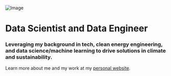 ![Image](https://joshtingcom.files.wordpress.com/2021/12/dscf8555-2.jpg?w=1920&h=&zoom=2)
# Data Scientist and Data Engineer

### Leveraging my background in tech, clean energy engineering, and data science/machine learning to drive solutions in climate and sustainability.

Learn more about me and my work at my [personal website](https://joshting.com/).






<!---
justjoshtings/justjoshtings is a ✨ special ✨ repository because its `README.md` (this file) appears on your GitHub profile.
You can click the Preview link to take a look at your changes.
--->
